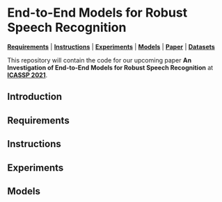 # End-to-End Models for Robust Speech Recognition
[**Requirements**](##Requirements) | [**Instructions**]() | [**Experiments**]() | [**Models**]() | [**Paper**](https://archiki.github.io/files/ICASSP.pdf) | [**Datasets**]()

This repository will contain the code for our upcoming paper **An Investigation of End-to-End Models for Robust Speech Recognition** at [**ICASSP 2021**](https://2021.ieeeicassp.org/).

## Introduction

## Requirements

## Instructions

## Experiments

## Models


